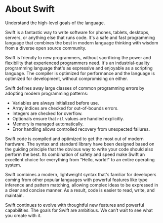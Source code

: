 # About Swift

Understand the high-level goals of the language.

Swift is a fantastic way to write software
for phones, tablets, desktops, servers,
or anything else that runs code.
It's a safe and fast programming language
that combines the best in modern language thinking
with wisdom from a diverse open source community.

Swift is friendly to new programmers,
without sacrificing the power and flexibility
that experienced programmers need.
It's an industrial-quality programming language
that's as expressive and enjoyable as a scripting language.
The compiler is optimized for performance
and the language is optimized for development,
without compromising on either.

Swift defines away large classes of common programming errors
by adopting modern programming patterns:

- Variables are always initialized before use.
- Array indices are checked for out-of-bounds errors.
- Integers are checked for overflow.
- Optionals ensure that `nil` values are handled explicitly.
- Memory is managed automatically.
- Error handling allows controlled recovery from unexpected failures.

Swift code is compiled and optimized to get the most out of modern hardware.
The syntax and standard library have been designed
based on the guiding principle that
the obvious way to write your code should also perform the best.
Its combination of safety and speed make Swift an excellent choice for
everything from "Hello, world!" to an entire operating system.

Swift combines a modern, lightweight syntax
that's familiar for developers coming from other popular languages
with powerful features like type inference and pattern matching,
allowing complex ideas to be expressed in a clear and concise manner.
As a result, code is easier to read, write, and maintain.

Swift continues to evolve with thoughtful new features and powerful capabilities.
The goals for Swift are ambitious.
We can’t wait to see what you create with it.

<!--
This source file is part of the Swift.org open source project

Copyright (c) 2014 - 2022 Apple Inc. and the Swift project authors
Licensed under Apache License v2.0 with Runtime Library Exception

See https://swift.org/LICENSE.txt for license information
See https://swift.org/CONTRIBUTORS.txt for the list of Swift project authors
-->
